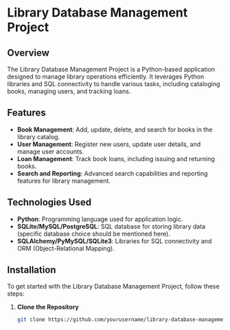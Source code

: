 # Library Database Management Project

## Overview

The Library Database Management Project is a Python-based application designed to manage library operations efficiently. It leverages Python libraries and SQL connectivity to handle various tasks, including cataloging books, managing users, and tracking loans.

## Features

- **Book Management**: Add, update, delete, and search for books in the library catalog.
- **User Management**: Register new users, update user details, and manage user accounts.
- **Loan Management**: Track book loans, including issuing and returning books.
- **Search and Reporting**: Advanced search capabilities and reporting features for library management.

## Technologies Used

- **Python**: Programming language used for application logic.
- **SQLite/MySQL/PostgreSQL**: SQL database for storing library data (specific database choice should be mentioned here).
- **SQLAlchemy/PyMySQL/SQLite3**: Libraries for SQL connectivity and ORM (Object-Relational Mapping).

## Installation

To get started with the Library Database Management Project, follow these steps:

1. **Clone the Repository**

   ```bash
   git clone https://github.com/yourusername/library-database-management.git
